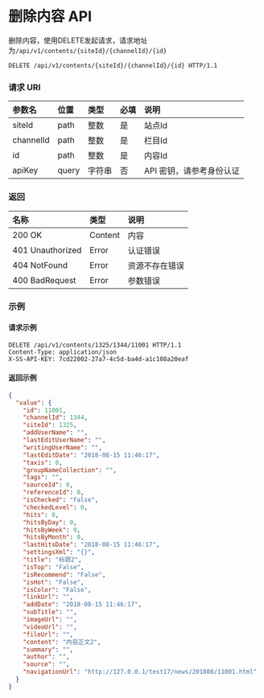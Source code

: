 # 删除内容 API

删除内容，使用DELETE发起请求，请求地址为`/api/v1/contents/{siteId}/{channelId}/{id}`

```
DELETE /api/v1/contents/{siteId}/{channelId}/{id} HTTP/1.1
```

### 请求 URI

| 参数名 | 位置 | 类型 | 必填 | 说明 |
| :----- | :----- | :----- | :----- | :----- |
|siteId	|path	|整数	|是	|站点Id|
|channelId	|path	|整数	|是	|栏目Id|
|id	|path	|整数	|是	|内容Id|
| apiKey | query | 字符串 | 否 | API 密钥，请参考身份认证 |

### 返回

| 名称 | 类型 | 说明 |
| :----- | :----- | :----- |
|200 OK	|Content	|内容|
|401 Unauthorized	|Error	|认证错误|
|404 NotFound	|Error	|资源不存在错误|
|400 BadRequest	|Error	|参数错误|

### 示例

#### 请求示例

```
DELETE /api/v1/contents/1325/1344/11001 HTTP/1.1
Content-Type: application/json
X-SS-API-KEY: 7cd22002-27a7-4c5d-ba4d-a1c108a20eaf
```

#### 返回示例

```json
{
  "value": {
    "id": 11001,
    "channelId": 1344,
    "siteId": 1325,
    "addUserName": "",
    "lastEditUserName": "",
    "writingUserName": "",
    "lastEditDate": "2018-08-15 11:46:17",
    "taxis": 0,
    "groupNameCollection": "",
    "tags": "",
    "sourceId": 0,
    "referenceId": 0,
    "isChecked": "False",
    "checkedLevel": 0,
    "hits": 0,
    "hitsByDay": 0,
    "hitsByWeek": 0,
    "hitsByMonth": 0,
    "lastHitsDate": "2018-08-15 11:46:17",
    "settingsXml": "{}",
    "title": "标题2",
    "isTop": "False",
    "isRecommend": "False",
    "isHot": "False",
    "isColor": "False",
    "linkUrl": "",
    "addDate": "2018-08-15 11:46:17",
    "subTitle": "",
    "imageUrl": "",
    "videoUrl": "",
    "fileUrl": "",
    "content": "内容正文2",
    "summary": "",
    "author": "",
    "source": "",
    "navigationUrl": "http://127.0.0.1/test17/news/201808/11001.html"
  }
}
```